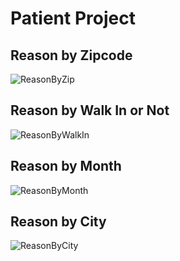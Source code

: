 # Patient Project 

## Reason by Zipcode 
![ReasonByZip](https://github.com/averyfrick/DATA_332/assets/159860783/77bde04f-7210-429c-89ba-d060e1273623)

## Reason by Walk In or Not 
![ReasonByWalkIn](https://github.com/averyfrick/DATA_332/assets/159860783/402d0da6-f671-43c0-941f-2575e8799c9c)

## Reason by Month
![ReasonByMonth](https://github.com/averyfrick/DATA_332/assets/159860783/75ed94de-fe61-4434-9075-6f7342a1c8d1)

## Reason by City 
![ReasonByCity](https://github.com/averyfrick/DATA_332/assets/159860783/017d9642-8261-49ca-8eae-462f5476d970)
